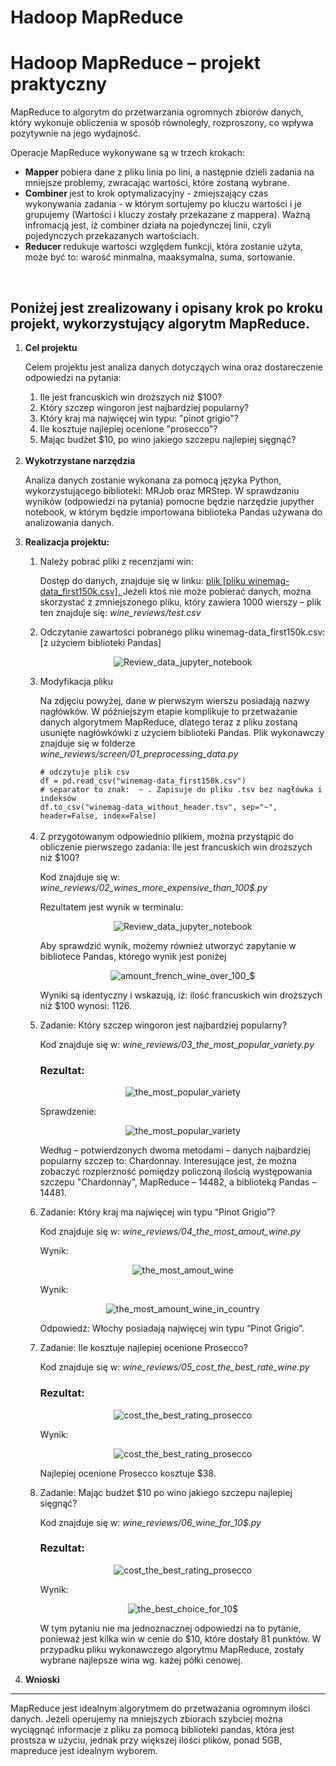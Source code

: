 # Hadoop MapReduce 
<h1><b>Hadoop MapReduce</b> – projekt praktyczny</h1>

MapReduce to algorytm do przetwarzania ogromnych zbiorów danych, który wykonuje obliczenia w sposób równoległy, rozproszony, co wpływa pozytywnie na jego wydajność.

Operacje MapReduce wykonywane są w trzech krokach:
<ul>
  <li><b>Mapper </b>pobiera dane z pliku linia po lini, a następnie dzieli zadania na mniejsze problemy, zwracając wartości, które zostaną wybrane.</li>
  <li><b>Combiner </b>jest to krok optymalizacyjny - zmiejszający czas wykonywania zadania - w którym sortujemy po kluczu wartości i je grupujemy (Wartości i kluczy zostały przekazane z mappera). Ważną infromacją jest, iż combiner działa na pojedynczej linii, czyli pojedynczych przekazanych wartościach.</li>
  <li><b>Reducer </b>redukuje wartości względem funkcji, która zostanie użyta, może być to: warość minmalna, maaksymalna, suma, sortowanie.</li>
</ul>

<br>
<h2>Poniżej jest zrealizowany i opisany krok po kroku projekt, wykorzystujący algorytm MapReduce.</h2>
<ol>
  
  <!-- 1 -->
  
  <li><b>Cel projektu</b></li>
<p>Celem projektu jest analiza danych dotycząych wina oraz dostareczenie odpowiedzi na pytania: </p>

<ol>
  <li>Ile jest francuskich win droższych niż $100?</li>
  <li>Który szczep wingoron jest najbardziej popularny?</li>
  <li>Który kraj ma najwięcej win typu: "pinot grigio"?</li>
  <li>Ile kosztuje najlepiej ocenione "prosecco"?</li>
  <li>Mając budżet $10, po wino jakiego szczepu najlepiej sięgnąć?</li>
</ol>

<br>
  <!-- 2 -->
  

<li><b>Wykotrzystane narzędzia</b></li>
  <p>Analiza danych zostanie wykonana za pomocą języka Python, wykorzystującego biblioteki: MRJob oraz MRStep. W sprawdzaniu wyników (odpowiedzi na pytania) pomocne będzie narzędzie jupyther notebook, w którym będzie importowana biblioteka Pandas używana do analizowania danych.</p>
  
   <!-- 3 -->
  

<li><b>Realizacja projektu:</b></li>


  <ol>
    <!-- 1 -->
    <li>Należy pobrać pliki z recenzjami win:</li>
    <p>Dostęp do danych, znajduje się w linku: <a href="https://www.kaggle.com/zynicide/wine-reviews">plik [pliku winemag-data_first150k.csv]. </a>Jeżeli ktoś nie może pobierać danych, można skorzystać z zmniejszonego pliku, który zawiera 1000 wierszy – plik ten znajduje się: <i>wine_reviews/test.csv</i></p>
<!--  2  -->
    <li>Odczytanie zawartości pobranego pliku winemag-data_first150k.csv: [z użyciem biblioteki Pandas]</li>
    <p align="center">
      <img src="https://github.com/LukaszMikol/big-data-hadoop-map-reudce-course/tree/master/wine_reviews/screens/Review_data_jupyter_notebook.png" alt="Review_data_jupyter_notebook" title="Review data jupyter notebook">
    </p>
<!-- 3 -->
    <li>Modyfikacja pliku</li>
    <p>Na zdjęciu powyżej, dane w pierwszym wierszu posiadają nazwy nagłówków. W późniejszym etapie komplikuje to przetważanie danych algorytmem MapReduce, dlatego teraz z pliku zostaną usunięte nagłówkówki z użyciem biblioteki Pandas. Plik wykonawczy znajduje się w folderze <i>wine_reviews/screen/01_preprocessing_data.py</i></p>
<code># odczytuje plik csv</code><br>
<code>df = pd.read_csv("winemag-data_first150k.csv")</code><br>
<code># separator to znak:  ~ . Zapisuje do pliku .tsv bez nagłówka i indeksów </code><br>
<code>df.to_csv("winemag-data_without_header.tsv", sep="~", header=False, index=False)</code><br><br>
<!-- 4 -->
    <li>Z przygotowanym odpowiednio plikiem, można przystąpić do obliczenie pierwszego zadania: Ile jest francuskich win droższych niż $100?</li>
    <p>Kod znajduje się w: <i>wine_reviews/02_wines_more_expensive_than_100$.py</i></p>
    <p>Rezultatem jest wynik w terminalu: </p>
    <p align="center">
      <img src="https://github.com/LukaszMikol/big-data-hadoop-map-reudce-course/blob/master/wine_reviews/screens/result_02_py.png" alt="Review_data_jupyter_notebook" title="Review data jupyter notebook">
    </p>
    <p>Aby sprawdzić wynik, możemy również utworzyć zapytanie w bibliotece Pandas, którego wynik jest poniżej</p>
    <p align="center">
      <img src="https://github.com/LukaszMikol/big-data-hadoop-map-reudce-course/blob/master/wine_reviews/screens/amount_french_wine_over_100_$.png" alt="amount_french_wine_over_100_$" title="amount french wine over 100$">
    </p>
    <p>Wyniki są identyczny i wskazują, iż: ilość francuskich win droższych niż $100 wynosi: 1126.</p>
   <!-- 5 -->
	<li>Zadanie: Który szczep wingoron jest najbardziej popularny?</li>
    <p>Kod znajduje się w: <i>wine_reviews/03_the_most_popular_variety.py</i></p>
    <h3>Rezultat: </h3>
    <p align="center">
      <img src="https://github.com/LukaszMikol/big-data-hadoop-map-reudce-course/blob/master/wine_reviews/screens/result_03_py.png" alt="the_most_popular_variety" title="the most popular variety">
    </p>
    <p>Sprawdzenie: </p>
    <p align="center">
      <img src="https://github.com/LukaszMikol/big-data-hadoop-map-reudce-course/blob/master/wine_reviews/screens/the_most_popular_variety.png" alt="the_most_popular_variety" title="the most popular variety">
    </p>
    <p>Według – potwierdzonych dwoma metodami – danych najbardziej popularny szczep to: Chardonnay. Interesujące jest, że można zobaczyć rozpierzność pomiędzy policzoną ilością występowania szczepu "Chardonnay", MapReduce – 14482, a biblioteką Pandas – 14481. </p>
        <!-- 7 -->
    <li>Zadanie: Który kraj ma najwięcej win typu “Pinot Grigio”?</li>
    <p>Kod znajduje się w: <i>wine_reviews/04_the_most_amout_wine.py</i></p>
    <p>Wynik: </p>
    <p align="center">
      <img src="https://github.com/LukaszMikol/big-data-hadoop-map-reudce-course/blob/master/wine_reviews/screens/result_04_py.png" alt="the_most_amout_wine" title="the most amount wine">
    </p>
    <p>Wynik:</p>
    <p align="center">
      <img src="https://github.com/LukaszMikol/big-data-hadoop-map-reudce-course/blob/master/wine_reviews/screens/the_most_amount_wine_in_country.png" alt="the_most_amount_wine_in_country" title="the most amount wine in country">
    </p>
    <p>Odpowiedź: Włochy posiadają najwięcej win typu “Pinot Grigio”.</p>
        <!-- 8 -->
    <li>Zadanie: Ile kosztuje najlepiej ocenione Prosecco?</li>
    <p>Kod znajduje się w: <i>wine_reviews/05_cost_the_best_rate_wine.py</i></p>
    <h3>Rezultat: </h3>
    <p align="center">
      <img src="https://github.com/LukaszMikol/big-data-hadoop-map-reudce-course/blob/master/wine_reviews/screens/result_05_py.png" alt="cost_the_best_rating_prosecco" title="cost the best rating proseccos">
    </p>
    <p>Wynik: </p>
    <p align="center">
      <img src="https://github.com/LukaszMikol/big-data-hadoop-map-reudce-course/blob/master/wine_reviews/screens/cost_the_best_rating_prosecco.png" alt="cost_the_best_rating_prosecco" title="cost the best rating prosecco">
    </p>
    <p>Najlepiej ocenione Prosecco kosztuje $38.</p>
        <!-- 9 -->
    <li>Zadanie:  Mając budżet $10 po wino jakiego szczepu najlepiej sięgnąć?</li>
    <p>Kod znajduje się w: <i>wine_reviews/06_wine_for_10$.py</i></p>
    <h3>Rezultat: </h3>
    <p align="center">
      <img src="https://github.com/LukaszMikol/big-data-hadoop-map-reudce-course/blob/master/wine_reviews/screens/result_06_py.png" alt="cost_the_best_rating_prosecco" title="cost the best rating proseccos">
    </p>
    <p>Wynik:</p>
    <p align="center">
      <img src="https://github.com/LukaszMikol/big-data-hadoop-map-reudce-course/blob/master/wine_reviews/screens/the_best_choice_for_10$.png" alt="the_best_choice_for_10$" title="the_best_choice_for_10$">
    </p>
    <p>W tym pytaniu nie ma jednoznacznej odpowiedzi na to pytanie, ponieważ jest kilka win w cenie do $10, które dostały 81 punktów. W przypadku pliku wykonawczego algorytmu MapReduce, zostały wybrane najlepsze wina wg. każej półki cenowej.</p>

  </ol>
<li><b>Wnioski</b></li>
</ol>
<hr>
<p>MapReduce jest idealnym algorytmem do przetważania ogromnym ilości danych. Jeżeli operujemy na mniejszych zbiorach szybciej można wyciągnąć informacje z pliku za pomocą biblioteki pandas, która jest prostsza w użyciu, jednak przy większej ilości plików, ponad 5GB, mapreduce jest idealnym wyborem.</p>
